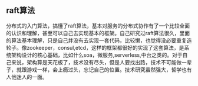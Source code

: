## raft算法

分布式的入门算法，搞懂了raft算法，基本对服务的分布式协作有了一个比较全面的认识和理解，甚至可以自己去实现基本的框架。自己研究过raft算法很久，里面的算法基本理解，只是自己并没有去实现一套代码，比较懒，也觉得没必要重复造轮子。像zookeeper，consul,etcd，这样的框架都很好的实现了这套算法，是系统架构设计的核心基础，比如什么soa，微服务,serverless,中台之类的。对于自己来说，架构算是天花板了，技术没有尽头，但是人要找出路，技术不可能做一辈子，就跟游戏一样，会上瘾过头，忘记自己的位置。技术研究虽然强大，哲学也有人他迷人的一面。
